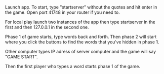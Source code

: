 Launch app. To start, type "startserver" without the quotes and hit enter in the game.
Open port 41748 in your router if you need to.

For local play launch two instances of the app then type startserver in the first
and then 127.0.0.1 in the second one.

Phase 1 of game starts, type words back and forth.
Then phase 2 will start where you click the buttons to find the words that you've hidden in phase 1.

Other computer types IP adress of server computer and the game will say "GAME START".

Then the first player who types a word starts phase 1 of the game.